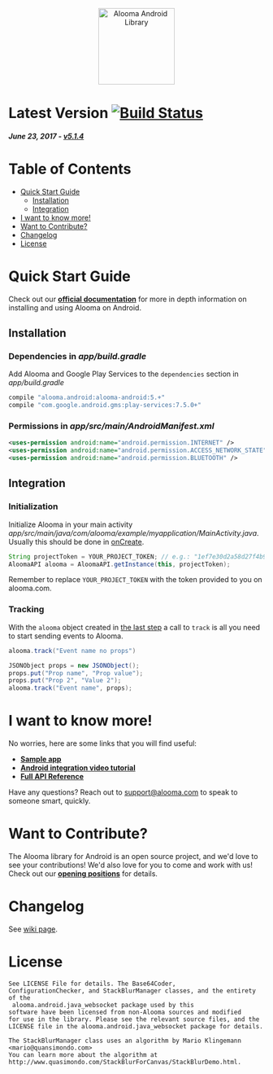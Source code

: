 <p align="center">
  <img src="https://github.com/alooma/alooma-android/blob/assets/alooma.png?raw=true" alt="Alooma Android Library" height="150"/>
</p>

# Latest Version [![Build Status](https://travis-ci.org/alooma/alooma-android.svg)](https://travis-ci.org/alooma/alooma-android)

##### _June 23, 2017_ - [v5.1.4](https://github.com/alooma/alooma-android/releases/tag/v5.1.4)

# Table of Contents

<!-- MarkdownTOC -->

- [Quick Start Guide](#quick-start-guide)
    - [Installation](#installation)
    - [Integration](#integration)
- [I want to know more!](#i-want-to-know-more)
- [Want to Contribute?](#want-to-contribute)
- [Changelog](#changelog)
- [License](#license)

<!-- /MarkdownTOC -->

<a name="quick-start-guide"></a>
# Quick Start Guide

Check out our **[official documentation](https://alooma.com/help/reference/android)** for more in depth information on installing and using Alooma on Android.

<a name="installation"></a>
## Installation

### Dependencies in *app/build.gradle*

Add Alooma and Google Play Services to the `dependencies` section in *app/build.gradle*

```gradle
compile "alooma.android:alooma-android:5.+"
compile "com.google.android.gms:play-services:7.5.0+"
```

### Permissions in *app/src/main/AndroidManifest.xml*

```xml
<uses-permission android:name="android.permission.INTERNET" />
<uses-permission android:name="android.permission.ACCESS_NETWORK_STATE" />
<uses-permission android:name="android.permission.BLUETOOTH" />
```

<a name="integration"></a>
## Integration

### Initialization

Initialize Alooma in your main activity *app/src/main/java/com/alooma/example/myapplication/MainActivity.java*. Usually this should be done in [onCreate](https://developer.android.com/reference/android/app/Activity.html#onCreate(android.os.Bundle)).

```java
String projectToken = YOUR_PROJECT_TOKEN; // e.g.: "1ef7e30d2a58d27f4b90c42e31d6d7ad" 
AloomaAPI alooma = AloomaAPI.getInstance(this, projectToken);
```
Remember to replace `YOUR_PROJECT_TOKEN` with the token provided to you on alooma.com.

### Tracking

With the `alooma` object created in [the last step](#integration) a call to `track` is all you need to start sending events to Alooma.

```java
alooma.track("Event name no props")

JSONObject props = new JSONObject();
props.put("Prop name", "Prop value");
props.put("Prop 2", "Value 2");
alooma.track("Event name", props);
```

<a name="i-want-to-know-more"></a>
# I want to know more!

No worries, here are some links that you will find useful:
* **[Sample app](https://github.com/alooma/sample-android-alooma-integration)**
* **[Android integration video tutorial](https://www.youtube.com/watch?v=KcpOa93eSVs)**
* **[Full API Reference](http://alooma.github.io/alooma-android/index.html)**

Have any questions? Reach out to [support@alooma.com](mailto:support@alooma.com) to speak to someone smart, quickly.

<a name="want-to-contribute"></a>
# Want to Contribute?

The Alooma library for Android is an open source project, and we'd love to see your contributions!
We'd also love for you to come and work with us! Check out our **[opening positions](https://alooma.com/jobs/#openings)** for details.

<a name="changelog"></a>
# Changelog

See [wiki page](https://github.com/alooma/alooma-android/wiki/Changelog).

<a name="license"></a>
# License

```
See LICENSE File for details. The Base64Coder,
ConfigurationChecker, and StackBlurManager classes, and the entirety of the
 alooma.android.java_websocket package used by this
software have been licensed from non-Alooma sources and modified
for use in the library. Please see the relevant source files, and the
LICENSE file in the alooma.android.java_websocket package for details.

The StackBlurManager class uses an algorithm by Mario Klingemann <mario@quansimondo.com>
You can learn more about the algorithm at
http://www.quasimondo.com/StackBlurForCanvas/StackBlurDemo.html.
```
